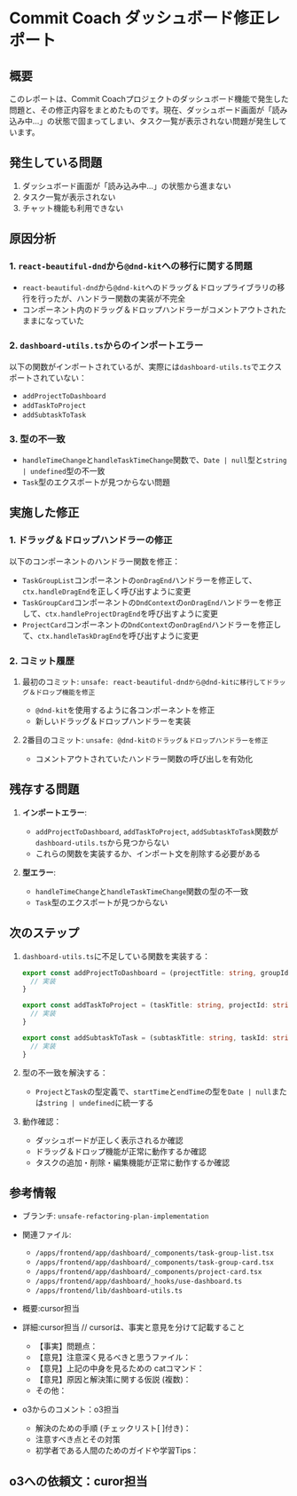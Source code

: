 # Commit Coach ダッシュボード修正レポート

## 概要

このレポートは、Commit Coachプロジェクトのダッシュボード機能で発生した問題と、その修正内容をまとめたものです。現在、ダッシュボード画面が「読み込み中...」の状態で固まってしまい、タスク一覧が表示されない問題が発生しています。

## 発生している問題

1. ダッシュボード画面が「読み込み中...」の状態から進まない
2. タスク一覧が表示されない
3. チャット機能も利用できない

## 原因分析

### 1. `react-beautiful-dnd`から`@dnd-kit`への移行に関する問題

- `react-beautiful-dnd`から`@dnd-kit`へのドラッグ＆ドロップライブラリの移行を行ったが、ハンドラー関数の実装が不完全
- コンポーネント内のドラッグ＆ドロップハンドラーがコメントアウトされたままになっていた

### 2. `dashboard-utils.ts`からのインポートエラー

以下の関数がインポートされているが、実際には`dashboard-utils.ts`でエクスポートされていない：
- `addProjectToDashboard`
- `addTaskToProject`
- `addSubtaskToTask`

### 3. 型の不一致

- `handleTimeChange`と`handleTaskTimeChange`関数で、`Date | null`型と`string | undefined`型の不一致
- `Task`型のエクスポートが見つからない問題

## 実施した修正

### 1. ドラッグ＆ドロップハンドラーの修正

以下のコンポーネントのハンドラー関数を修正：

- `TaskGroupList`コンポーネントの`onDragEnd`ハンドラーを修正して、`ctx.handleDragEnd`を正しく呼び出すように変更
- `TaskGroupCard`コンポーネントの`DndContext`の`onDragEnd`ハンドラーを修正して、`ctx.handleProjectDragEnd`を呼び出すように変更
- `ProjectCard`コンポーネントの`DndContext`の`onDragEnd`ハンドラーを修正して、`ctx.handleTaskDragEnd`を呼び出すように変更

### 2. コミット履歴

1. 最初のコミット: `unsafe: react-beautiful-dndから@dnd-kitに移行してドラッグ＆ドロップ機能を修正`
   - `@dnd-kit`を使用するように各コンポーネントを修正
   - 新しいドラッグ＆ドロップハンドラーを実装

2. 2番目のコミット: `unsafe: @dnd-kitのドラッグ＆ドロップハンドラーを修正`
   - コメントアウトされていたハンドラー関数の呼び出しを有効化

## 残存する問題

1. **インポートエラー**:
   - `addProjectToDashboard`, `addTaskToProject`, `addSubtaskToTask`関数が`dashboard-utils.ts`から見つからない
   - これらの関数を実装するか、インポート文を削除する必要がある

2. **型エラー**:
   - `handleTimeChange`と`handleTaskTimeChange`関数の型の不一致
   - `Task`型のエクスポートが見つからない

## 次のステップ

1. `dashboard-utils.ts`に不足している関数を実装する：
   ```typescript
   export const addProjectToDashboard = (projectTitle: string, groupId: string): void => {
     // 実装
   }

   export const addTaskToProject = (taskTitle: string, projectId: string, groupId: string): void => {
     // 実装
   }

   export const addSubtaskToTask = (subtaskTitle: string, taskId: string, projectId: string, groupId: string): void => {
     // 実装
   }
   ```

2. 型の不一致を解決する：
   - `Project`と`Task`の型定義で、`startTime`と`endTime`の型を`Date | null`または`string | undefined`に統一する

3. 動作確認：
   - ダッシュボードが正しく表示されるか確認
   - ドラッグ＆ドロップ機能が正常に動作するか確認
   - タスクの追加・削除・編集機能が正常に動作するか確認

## 参考情報

- ブランチ: `unsafe-refactoring-plan-implementation`
- 関連ファイル:
  - `/apps/frontend/app/dashboard/_components/task-group-list.tsx`
  - `/apps/frontend/app/dashboard/_components/task-group-card.tsx`
  - `/apps/frontend/app/dashboard/_components/project-card.tsx`
  - `/apps/frontend/app/dashboard/_hooks/use-dashboard.ts`
  - `/apps/frontend/lib/dashboard-utils.ts`
- 概要:cursor担当
- 詳細:cursor担当 // cursorは、事実と意見を分けて記載すること
  - 【事実】問題点：
  - 【意見】注意深く見るべきと思うファイル：
  - 【意見】上記の中身を見るための catコマンド：
  - 【意見】原因と解決策に関する仮説 (複数)：
  - その他：

- o3からのコメント：o3担当
  - 解決のための手順 (チェックリスト[ ]付き)：
  - 注意すべき点とその対策
  - 初学者である人間のためのガイドや学習Tips：

## o3への依頼文：curor担当











